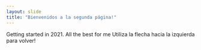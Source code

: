 ```yaml
---
layout: slide
title: "Bienvenidos a la segunda página!"
---
```

Getting started in 2021. All the best for me
Utiliza la flecha hacia la izquierda para volver!
